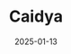 ---  
layout: startup_page  
title: "Caidya"  
id: "caidya.com"  
permalink: "/caidyacaidya.com01132025/"  
website: "https://www.caidya.com/"  
funding_round: "Strategic Growth Investment"  
funding_amount: "$165M"  
investors: "Rubicon Founders"  
about: "Caidya is a global, mid-sized clinical research organization (CRO) that partners with biopharma sponsors to bring innovative therapies to patients worldwide. They offer full-service capabilities and a strategic footprint in 23 countries, providing access to diverse patient populations and expertise in various therapeutic areas. Caidya aims to advance healthcare innovation by ensuring every potential therapy has the best chance to reach those in need."  
markets: "Healthcare, Pharmaceutical Services, Biotechnology, Clinical Trials, Medical, mHealth, Therapeutics"  
hq: "Raleigh, North Carolina, United States"  
founded_year: "2016"  
linkedin: "https://www.linkedin.com/company/caidya"  
twitter: "https://twitter.com/WeAreCaidya"  
instagram: ""  
facebook: ""  
crunchbase: "https://www.crunchbase.com/organization/caidya"  
pitchbook: "https://pitchbook.com/profiles/company/168634-00"  

date_display: "13-Jan-2025"  
date: "2025-01-13"

# SEO Optimization  
meta_title: "Caidya - Strategic Growth Investment Funding ($165M)"  
meta_description: "Caidya, Caidya is a global, mid-sized clinical research organization (CRO) that partners with biopharma sponsors to bring innovative therapies to patients wor..."  
meta_keywords: "Caidya, Healthcare, Pharmaceutical Services, Biotechnology, Clinical Trials, Medical, mHealth, Therapeutics, Strategic Growth Investment funding"  
canonical_url: "https://startup.projectstartups.com/caidyacaidya.com01132025/"  
---